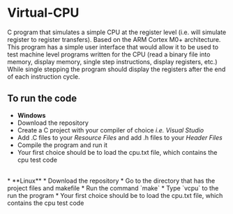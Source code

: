 # Virtual-CPU
C program that simulates a simple CPU at the register level (i.e. will simulate register to register transfers). Based on the ARM Cortex M0+ architecture. This program has a simple user interface that would allow it to be used to test machine level programs written for the CPU (read a binary file into memory, display memory, single step instructions, display registers, etc.) While single stepping the program should display the registers after the end of each instruction cycle.

## To run the code
* **Windows** 
* Download the repository
* Create a C project with your compiler of choice *i.e. Visual Studio*
* Add .C files to your *Resource Files* and add .h files to your *Header Files*
* Compile the program and run it
* Your first choice should be to load the cpu.txt file, which contains the cpu test code
<br>
* **Linux**
* Download the repository
* Go to the directory that has the project files and makefile
* Run the command `make` 
* Type `vcpu` to the run the program
* Your first choice should be to load the cpu.txt file, which contains the cpu test code